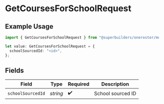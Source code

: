 # GetCoursesForSchoolRequest

## Example Usage

```typescript
import { GetCoursesForSchoolRequest } from "@superbuilders/oneroster/models/operations";

let value: GetCoursesForSchoolRequest = {
  schoolSourcedId: "<id>",
};
```

## Fields

| Field              | Type               | Required           | Description        |
| ------------------ | ------------------ | ------------------ | ------------------ |
| `schoolSourcedId`  | *string*           | :heavy_check_mark: | School sourced ID  |